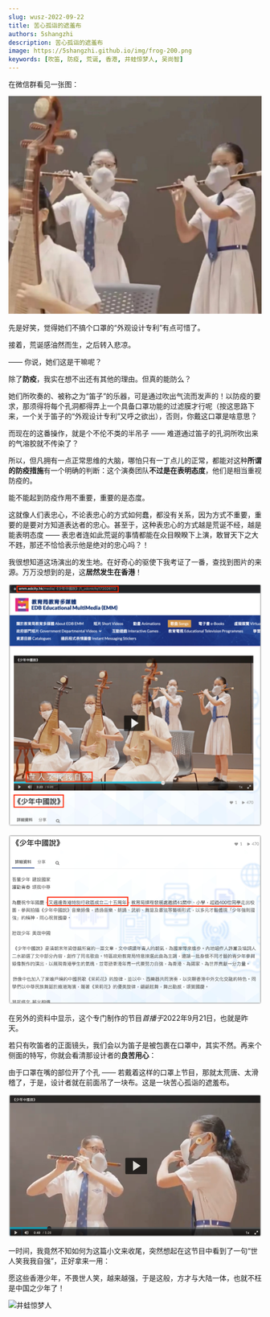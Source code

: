 ```yaml
---
slug: wusz-2022-09-22
title: 苦心孤诣的遮羞布
authors: 5shangzhi
description: 苦心孤诣的遮羞布
image: https://5shangzhi.github.io/img/frog-200.png
keywords: [吹笛, 防疫, 荒诞, 香港, 井蛙惊梦人, 吴尚智]
---
```


在微信群看见一张图：

![井蛙惊梦人](images/2022-09-22/1.jpeg)

先是好笑，觉得她们不搞个口罩的“外观设计专利”有点可惜了。

接着，荒诞感油然而生，之后转入悲凉。

—— 你说，她们这是干嘛呢？

除了**防疫**，我实在想不出还有其他的理由。但真的能防么？

她们所吹奏的、被称之为“笛子”的乐器，可是通过吹出气流而发声的！以防疫的要求，那须得将每个孔洞都得弄上一个具备口罩功能的过滤膜才行呢（按这思路下来，一个关于笛子的“外观设计专利”又呼之欲出），否则，你戴这口罩是啥意思？

而现在的这番操作，就是个不伦不类的半吊子 —— 难道通过笛子的孔洞所吹出来的气溶胶就不传染了？

所以，但凡拥有一点正常思维的大脑，哪怕只有一丁点儿的正常，都能对这种**所谓的防疫措施**有一个明确的判断：这个演奏团队**不过是在表明态度**，他们是相当重视防疫的。

能不能起到防疫作用不重要，重要的是态度。

这就像人们表忠心，不论表忠心的方式如何蠢，都没有关系，因为方式不重要，重要的是要对方知道表达者的忠心。甚至于，这种表忠心的方式越是荒诞不经，越是能表明态度 —— 表忠者连如此荒诞的事情都能在众目睽睽下上演，敢冒天下之大不韪，那还不恰恰表示他是绝对的忠心吗？！

我很想知道这场演出的发生地。在好奇心的驱使下我考证了一番，查找到图片的来源。万万没想到的是，这**居然发生在香港**！

![井蛙惊梦人](images/2022-09-22/2.png)

![井蛙惊梦人](images/2022-09-22/3.png)

在另外的资料中显示，这个专门制作的节目*首播于*2022年9月21日，也就是昨天。

若只有吹笛者的正面镜头，我们会以为笛子是被包裹在口罩中，其实不然。再来个侧面的特写，你就会看清那设计者的**良苦用心**：

由于口罩在嘴的部位开了个孔 —— 若戴着这样的口罩上节目，那就太荒唐、太滑稽了，于是，设计者就在前面吊了一块布。这是一块苦心孤诣的遮羞布。

![井蛙惊梦人](images/2022-09-22/4.png)

一时间，我竟然不知如何为这篇小文来收尾，突然想起在这节目中看到了一句“世人笑我我自强”，正好拿来一用：

愿这些香港少年，不畏世人笑，越来越强，于是这般，方才与大陆一体，也就不枉是中国之少年了！

![井蛙惊梦人](https://5shangzhi.github.io/img/frog.jpeg)
